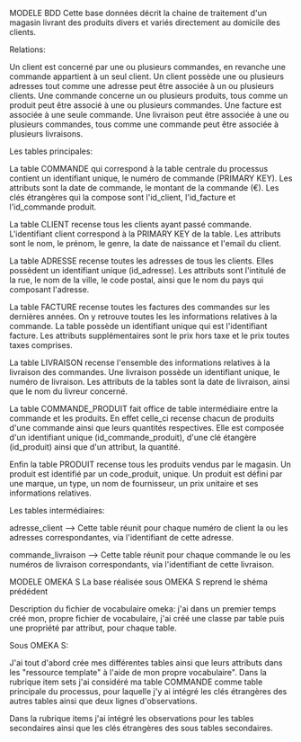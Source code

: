 MODELE BDD
Cette base données décrit la chaine de traitement d'un magasin livrant des produits divers et variés directement au domicile des clients.

Relations:

Un client est concerné par une ou plusieurs commandes, en revanche une commande appartient à un seul client. Un client possède une ou plusieurs adresses tout comme une adresse peut être associée à un ou plusieurs clients. Une commande concerne un ou plusieurs produits, tous comme un produit peut être associé à une ou plusieurs commandes. Une facture est associée à une seule commande. Une livraison peut être associée à une ou plusieurs commandes, tous comme une commande peut être associée à plusieurs livraisons.

Les tables principales:

La table COMMANDE qui correspond à la table centrale du processus contient un identifiant unique, le numéro de commande (PRIMARY KEY). Les attributs sont la date de commande, le montant de la commande (€). Les clés étrangères qui la compose sont l'id_client, l'id_facture et l'id_commande produit.

La table CLIENT recense tous les clients ayant passé commande. L'identifiant client correspond à la PRIMARY KEY de la table. Les attributs sont le nom, le prénom, le genre, la date de naissance et l'email du client.

La table ADRESSE recense toutes les adresses de tous les clients. Elles possèdent un identifiant unique (id_adresse). Les attributs sont l'intitulé de la rue, le nom de la ville, le code postal, ainsi que le nom du pays qui composant l'adresse.

La table FACTURE recense toutes les factures des commandes sur les dernières années. On y retrouve toutes les les informations relatives à la commande. La table possède un identifiant unique qui est l'identifiant facture. Les attributs supplémentaires sont le prix hors taxe et le prix toutes taxes comprises.

La table LIVRAISON recense l'ensemble des informations relatives à la livraison des commandes. Une livraison possède un identifiant unique, le numéro de livraison. Les attributs de la tables sont la date de livraison, ainsi que le nom du livreur concerné.

La table COMMANDE_PRODUIT fait office de table intermédiaire entre la commande et les produits. En effet celle_ci recense chacun de produits d'une commande ainsi que leurs quantités respectives. Elle est composée d'un identifiant unique (id_commande_produit), d'une clé étangère (id_produit) ainsi que d'un attribut, la quantité.

Enfin la table PRODUIT recense tous les produits vendus par le magasin. Un produit est identifié par un code_produit, unique. Un produit est défini par une marque, un type, un nom de fournisseur, un prix unitaire et ses informations relatives.

Les tables intermédiaires:

adresse_client --> Cette table réunit pour chaque numéro de client la ou les adresses correspondantes, via l'identifiant de cette adresse.

commande_livraison --> Cette table réunit pour chaque commande le ou les numéros de livraison correspondants, via l'identifiant de cette livraison.

MODELE OMEKA S
La base réalisée sous OMEKA S reprend le shéma prédédent

Description du fichier de vocabulaire omeka: j'ai dans un premier temps créé mon, propre fichier de vocabulaire, j'ai créé une classe par table puis une propriété par attribut, pour chaque table.

Sous OMEKA S:

J'ai tout d'abord crée mes différentes tables ainsi que leurs attributs dans les "ressource template" à l'aide de mon propre vocabulaire". Dans la rubrique item sets j'ai considéré ma table COMMANDE comme table principale du processus, pour laquelle j'y ai intégré les clés étrangères des autres tables ainsi que deux lignes d'observations.

Dans la rubrique items j'ai intégré les observations pour les tables secondaires ainsi que les clés étrangères des sous tables secondaires.